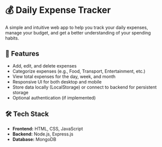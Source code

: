 # 💰 Daily Expense Tracker

A simple and intuitive web app to help you track your daily expenses, manage your budget, and get a better understanding of your spending habits.

## 🚀 Features

- Add, edit, and delete expenses
- Categorize expenses (e.g., Food, Transport, Entertainment, etc.)
- View total expenses for the day, week, and month
- Responsive UI for both desktop and mobile
- Store data locally (LocalStorage) or connect to backend for persistent storage
- Optional authentication (if implemented)

## 🛠️ Tech Stack

- **Frontend:** HTML, CSS, JavaScript
- **Backend:** Node.js, Express.js
- **Database:** MongoDB
